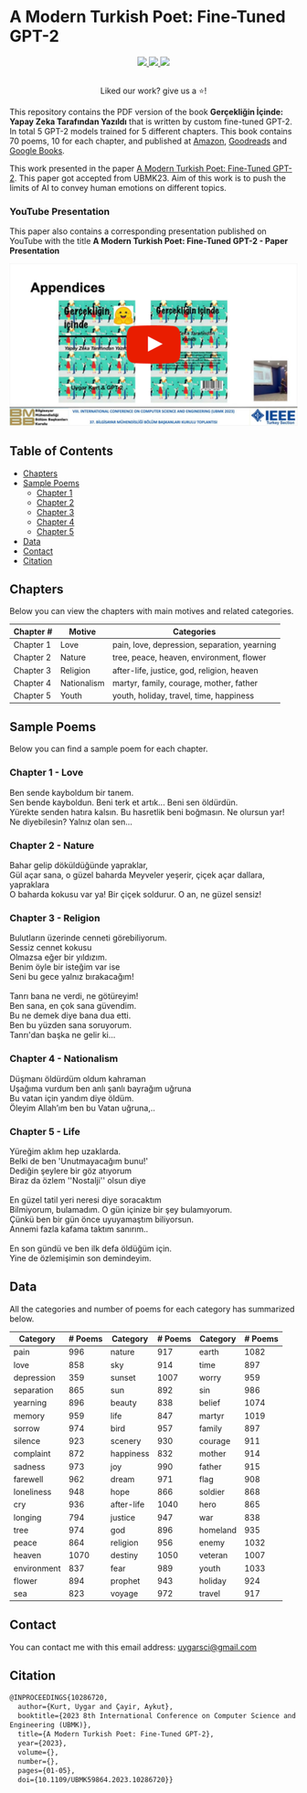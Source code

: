 # A Modern Turkish Poet: Fine-Tuned GPT-2

<div align="center"> 
    <a href="https://en.wikipedia.org/wiki/Open_source">
        <img src="https://img.shields.io/badge/OPEN%20SOURCE%20%E2%9D%A4%EF%B8%8F-green?style=for-the-badge">
    </a>
    <a href="https://ieeexplore.ieee.org/document/10286720">
        <img src="https://img.shields.io/badge/IEEE-00629b?style=for-the-badge">
    </a>
    <a href="https://en.wikipedia.org/wiki/MIT_License">
        <img src="https://img.shields.io/badge/MIT-gray?style=for-the-badge">
    </a>
</div>

<br/>
<div align="center">
    <p>Liked our work? give us a ⭐!</p>
</div>

This repository contains the PDF version of the book **Gerçekliğin İçinde: Yapay Zeka Tarafından Yazıldı** that is written by custom fine-tuned GPT-2. In total 5 GPT-2 models trained for 5 different chapters. This book contains 70 poems, 10 for each chapter, and published at [Amazon](https://www.amazon.com/gp/product/B0BKWMFB3V/ref=x_gr_bb_amazon?ie=UTF8&tag=x_gr_bb_amazon-20&linkCode=as2&camp=1789&creative=9325&creativeASIN=B0BKWMFB3V&SubscriptionId=1MGPYB6YW3HWK55XCGG2), [Goodreads](https://www.goodreads.com/book/show/75427836-ger-ekli-in-i-inde?ac=1&from_search=true&qid=tY5OinoPzb&rank=1) and [Google Books](https://books.google.com.tr/books/about/Gerçekliğin_İçinde.html?id=gumYEAAAQBAJ&redir_esc=y). 

This work presented in the paper  [A Modern Turkish Poet: Fine-Tuned GPT-2](https://ieeexplore.ieee.org/document/10286720). This paper got accepted from UBMK23. Aim of this work is to push the limits of AI to convey human emotions on different topics.

### YouTube Presentation
This paper also contains a corresponding presentation published on YouTube with the title **A Modern Turkish Poet: Fine-Tuned GPT-2 - Paper Presentation**

[![Thumbnail](./assets/thumbnail.png)](https://www.youtube.com/watch?v=963Yc1FApHw&t=10s)

## Table of Contents
* [Chapters](#chapters)
* [Sample Poems](#sample)
    * [Chapter 1](#chapter1)
    * [Chapter 2](#chapter2)
    * [Chapter 3](#chapter3)
    * [Chapter 4](#chapter4)
    * [Chapter 5](#chapter5)
* [Data](#Data)
* [Contact](#contact)
* [Citation](#citation)

## Chapters <a class="anchor" id="chapters"></a>
Below you can view the chapters with main motives and related categories.

| Chapter # | Motive      | Categories                                   |
|-----------|-------------|----------------------------------------------|
| Chapter 1 | Love        | pain, love, depression, separation, yearning |
| Chapter 2 | Nature      | tree, peace, heaven, environment, flower     |
| Chapter 3 | Religion    | after-life, justice, god, religion, heaven   |
| Chapter 4 | Nationalism | martyr, family, courage, mother, father      |
| Chapter 5 | Youth       | youth, holiday, travel, time, happiness      |

## Sample Poems <a class="anchor" id="sample"></a>
Below you can find a sample poem for each chapter.

### Chapter 1 - Love <a class="anchor" id="chapter1"></a>
Ben sende kayboldum bir tanem. \
Sen bende kayboldun. Beni terk et artık... Beni sen öldürdün. \
Yürekte senden hatıra kalsın. Bu hasretlik beni boğmasın. Ne olursun yar! \
Ne diyebilesin? Yalnız olan sen...

### Chapter 2 - Nature <a class="anchor" id="chapter2"></a>
Bahar gelip döküldüğünde yapraklar, \
Gül açar sana, o güzel baharda Meyveler yeşerir, çiçek açar dallara, yapraklara \
O baharda kokusu var ya! Bir çiçek soldurur. O an, ne güzel sensiz!

### Chapter 3 - Religion <a class="anchor" id="chapter3"></a>
Bulutların üzerinde cenneti görebiliyorum. \
Sessiz cennet kokusu \
Olmazsa eğer bir yıldızım. \
Benim öyle bir isteğim var ise \
Seni bu gece yalnız bırakacağım! \
\
Tanrı bana ne verdi, ne götüreyim! \
Ben sana, en çok sana güvendim. \
Bu ne demek diye bana dua etti. \
Ben bu yüzden sana soruyorum. \
Tanrı'dan başka ne gelir ki...

### Chapter 4 - Nationalism <a class="anchor" id="chapter4"></a>
Düşmanı öldürdüm oldum kahraman \
Uşağıma vurdum ben anlı şanlı bayrağım uğruna \
Bu vatan için yandım diye öldüm. \
Öleyim Allah’ım ben bu Vatan uğruna,..

### Chapter 5 - Life <a class="anchor" id="chapter5"></a>
Yüreğim aklım hep uzaklarda. \
Belki de ben 'Unutmayacağım bunu!' \
Dediğin şeylere bir göz atıyorum \
Biraz da özlem ''Nostalji'' olsun diye \
\
En güzel tatil yeri neresi diye soracaktım \
Bilmiyorum, bulamadım. O gün içinize bir şey bulamıyorum. \
Çünkü ben bir gün önce uyuyamaştım biliyorsun. \
Annemi fazla kafama taktım sanırım.. \
\
En son gündü ve ben ilk defa öldüğüm için. \
Yine de özlemişimin son demindeyim.

## Data <a class="anchor" id="data"></a>
All the categories and number of poems for each category has summarized below.

| Category    | \# Poems | Category   | \# Poems | Category | \# Poems |
|-------------|----------|------------|----------|----------|----------|
| pain        | 996      | nature     | 917      | earth    | 1082     |
| love        | 858      | sky        | 914      | time     | 897      |
| depression  | 359      | sunset     | 1007     | worry    | 959      |
| separation  | 865      | sun        | 892      | sin      | 986      |
| yearning    | 896      | beauty     | 838      | belief   | 1074     |
| memory      | 959      | life       | 847      | martyr   | 1019     |
| sorrow      | 974      | bird       | 957      | family   | 897      |
| silence     | 923      | scenery    | 930      | courage  | 911      |
| complaint   | 872      | happiness  | 832      | mother   | 914      |
| sadness     | 973      | joy        | 990      | father   | 915      |
| farewell    | 962      | dream      | 971      | flag     | 908      |
| loneliness  | 948      | hope       | 866      | soldier  | 868      |
| cry         | 936      | after-life | 1040     | hero     | 865      |
| longing     | 794      | justice    | 947      | war      | 838      |
| tree        | 974      | god        | 896      | homeland | 935      |
| peace       | 864      | religion   | 956      | enemy    | 1032     |
| heaven      | 1070     | destiny    | 1050     | veteran  | 1007     |
| environment | 837      | fear       | 989      | youth    | 1033     |
| flower      | 894      | prophet    | 943      | holiday  | 924      |
| sea         | 823      | voyage     | 972      | travel   | 917      |

## Contact <a class="anchor" id="contact"></a>
You can contact me with this email address: uygarsci@gmail.com

## Citation <a class="anchor" id="citation"></a>
```
@INPROCEEDINGS{10286720,
  author={Kurt, Uygar and Çayir, Aykut},
  booktitle={2023 8th International Conference on Computer Science and Engineering (UBMK)},
  title={A Modern Turkish Poet: Fine-Tuned GPT-2},
  year={2023},
  volume={},
  number={},
  pages={01-05},
  doi={10.1109/UBMK59864.2023.10286720}}
```

